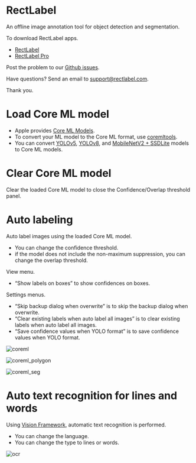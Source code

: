 # RectLabel
An offline image annotation tool for object detection and segmentation.

To download RectLabel apps.
- [RectLabel](https://apps.apple.com/app/id1210181730)
- [RectLabel Pro](https://apps.apple.com/app/id1490990105)

Post the problem to our [Github issues](https://github.com/ryouchinsa/Rectlabel-support/issues).

Have questions? Send an email to support@rectlabel.com.

Thank you.

# Load Core ML model
- Apple provides [Core ML Models](https://developer.apple.com/machine-learning/models/).
- To convert your ML model to the Core ML format, use [coremltools](https://github.com/apple/coremltools).
- You can convert [YOLOv5](https://github.com/ultralytics/yolov5), [YOLOv8](https://github.com/ultralytics/ultralytics), and [MobileNetV2 + SSDLite](https://machinethink.net/blog/mobilenet-ssdlite-coreml/) models to Core ML models.

# Clear Core ML model
Clear the loaded Core ML model to close the Confidence/Overlap threshold panel.

# Auto labeling
Auto label images using the loaded Core ML model.
- You can change the confidence threshold.
- if the model does not include the non-maximum suppression, you can change the overlap threshold.

View menu.
- “Show labels on boxes” to show confidences on boxes.

Settings menus.
- “Skip backup dialog when overwrite” is to skip the backup dialog when overwrite.
- “Clear existing labels when auto label all images” is to clear existing labels when auto label all images.
- “Save confidence values when YOLO format” is to save confidence values when YOLO format.

![coreml](https://github.com/ryouchinsa/ryouchinsa.github.io/assets/1954306/c6ddc6d7-448e-450f-a4a8-985c301ce7c5)

![coreml_polygon](https://github.com/ryouchinsa/ryouchinsa.github.io/assets/1954306/5cd883c8-9205-4121-805c-1b44b91841aa)

![coreml_seg](https://github.com/ryouchinsa/ryouchinsa.github.io/assets/1954306/fa3a2092-745f-493d-9446-3f016227c1e0)

# Auto text recognition for lines and words
Using [Vision Framework](https://developer.apple.com/documentation/vision), automatic text recognition is performed.
- You can change the language.
- You can change the type to lines or words.

![ocr](https://github.com/ryouchinsa/ryouchinsa.github.io/assets/1954306/3cbf40cd-ece4-451b-b2e8-12ea6e4724c7)








